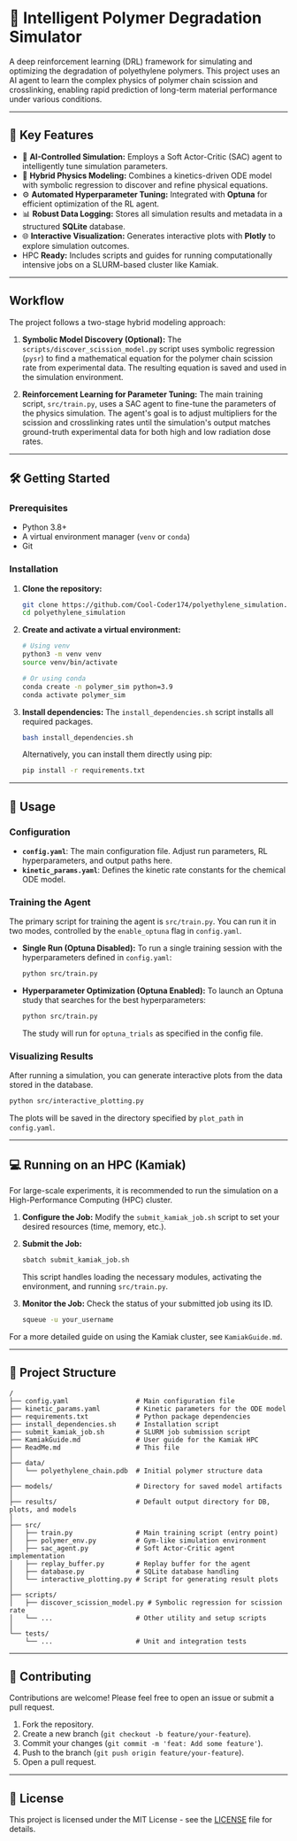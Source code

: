 # 🧪 Intelligent Polymer Degradation Simulator

A deep reinforcement learning (DRL) framework for simulating and optimizing the degradation of polyethylene polymers. This project uses an AI agent to learn the complex physics of polymer chain scission and crosslinking, enabling rapid prediction of long-term material performance under various conditions.

---

## 🚀 Key Features

*   🤖 **AI-Controlled Simulation:** Employs a Soft Actor-Critic (SAC) agent to intelligently tune simulation parameters.
*   🔬 **Hybrid Physics Modeling:** Combines a kinetics-driven ODE model with symbolic regression to discover and refine physical equations.
*   ⚙️ **Automated Hyperparameter Tuning:** Integrated with **Optuna** for efficient optimization of the RL agent.
*   📊 **Robust Data Logging:** Stores all simulation results and metadata in a structured **SQLite** database.
*   🌐 **Interactive Visualization:** Generates interactive plots with **Plotly** to explore simulation outcomes.
*    HPC **Ready:** Includes scripts and guides for running computationally intensive jobs on a SLURM-based cluster like Kamiak.

---

## Workflow

The project follows a two-stage hybrid modeling approach:

1.  **Symbolic Model Discovery (Optional):**
    The `scripts/discover_scission_model.py` script uses symbolic regression (`pysr`) to find a mathematical equation for the polymer chain scission rate from experimental data. The resulting equation is saved and used in the simulation environment.

2.  **Reinforcement Learning for Parameter Tuning:**
    The main training script, `src/train.py`, uses a SAC agent to fine-tune the parameters of the physics simulation. The agent's goal is to adjust multipliers for the scission and crosslinking rates until the simulation's output matches ground-truth experimental data for both high and low radiation dose rates.

---

## 🛠 Getting Started

### Prerequisites

*   Python 3.8+
*   A virtual environment manager (`venv` or `conda`)
*   Git

### Installation

1.  **Clone the repository:**
    ```bash
    git clone https://github.com/Cool-Coder174/polyethylene_simulation.git
    cd polyethylene_simulation
    ```

2.  **Create and activate a virtual environment:**
    ```bash
    # Using venv
    python3 -m venv venv
    source venv/bin/activate

    # Or using conda
    conda create -n polymer_sim python=3.9
    conda activate polymer_sim
    ```

3.  **Install dependencies:**
    The `install_dependencies.sh` script installs all required packages.
    ```bash
    bash install_dependencies.sh
    ```
    Alternatively, you can install them directly using pip:
    ```bash
    pip install -r requirements.txt
    ```

---

## 📖 Usage

### Configuration

*   **`config.yaml`**: The main configuration file. Adjust run parameters, RL hyperparameters, and output paths here.
*   **`kinetic_params.yaml`**: Defines the kinetic rate constants for the chemical ODE model.

### Training the Agent

The primary script for training the agent is `src/train.py`. You can run it in two modes, controlled by the `enable_optuna` flag in `config.yaml`.

*   **Single Run (Optuna Disabled):**
    To run a single training session with the hyperparameters defined in `config.yaml`:
    ```bash
    python src/train.py
    ```

*   **Hyperparameter Optimization (Optuna Enabled):**
    To launch an Optuna study that searches for the best hyperparameters:
    ```bash
    python src/train.py
    ```
    The study will run for `optuna_trials` as specified in the config file.

### Visualizing Results

After running a simulation, you can generate interactive plots from the data stored in the database.

```bash
python src/interactive_plotting.py
```
The plots will be saved in the directory specified by `plot_path` in `config.yaml`.

---

## 💻 Running on an HPC (Kamiak)

For large-scale experiments, it is recommended to run the simulation on a High-Performance Computing (HPC) cluster.

1.  **Configure the Job:** Modify the `submit_kamiak_job.sh` script to set your desired resources (time, memory, etc.).

2.  **Submit the Job:**
    ```bash
    sbatch submit_kamiak_job.sh
    ```
    This script handles loading the necessary modules, activating the environment, and running `src/train.py`.

3.  **Monitor the Job:** Check the status of your submitted job using its ID.
    ```bash
    squeue -u your_username
    ```

For a more detailed guide on using the Kamiak cluster, see `KamiakGuide.md`.

---

## 📂 Project Structure

```
/
├── config.yaml                 # Main configuration file
├── kinetic_params.yaml         # Kinetic parameters for the ODE model
├── requirements.txt            # Python package dependencies
├── install_dependencies.sh     # Installation script
├── submit_kamiak_job.sh        # SLURM job submission script
├── KamiakGuide.md              # User guide for the Kamiak HPC
├── ReadMe.md                   # This file
│
├── data/
│   └── polyethylene_chain.pdb  # Initial polymer structure data
│
├── models/                     # Directory for saved model artifacts
│
├── results/                    # Default output directory for DB, plots, and models
│
├── src/
│   ├── train.py                # Main training script (entry point)
│   ├── polymer_env.py          # Gym-like simulation environment
│   ├── sac_agent.py            # Soft Actor-Critic agent implementation
│   ├── replay_buffer.py        # Replay buffer for the agent
│   ├── database.py             # SQLite database handling
│   └── interactive_plotting.py # Script for generating result plots
│
├── scripts/
│   ├── discover_scission_model.py # Symbolic regression for scission rate
│   └── ...                     # Other utility and setup scripts
│
└── tests/
    └── ...                     # Unit and integration tests
```

---

## 🤝 Contributing

Contributions are welcome! Please feel free to open an issue or submit a pull request.

1.  Fork the repository.
2.  Create a new branch (`git checkout -b feature/your-feature`).
3.  Commit your changes (`git commit -m 'feat: Add some feature'`).
4.  Push to the branch (`git push origin feature/your-feature`).
5.  Open a pull request.

---

## 📜 License

This project is licensed under the MIT License - see the [LICENSE](LICENSE) file for details.
